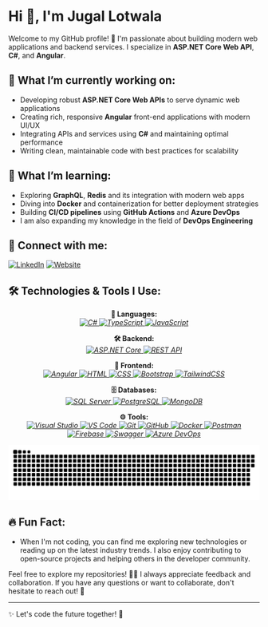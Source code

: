 # Hi 👋, I'm Jugal Lotwala 

Welcome to my GitHub profile! 🚀 I'm passionate about building modern web applications and backend services. I specialize in **ASP.NET Core Web API**, **C#**, and **Angular**. 

## 🔭 What I’m currently working on:
- Developing robust **ASP.NET Core Web APIs** to serve dynamic web applications
- Creating rich, responsive **Angular** front-end applications with modern UI/UX
- Integrating APIs and services using **C#** and maintaining optimal performance
- Writing clean, maintainable code with best practices for scalability

## 🌱 What I’m learning:
- Exploring **GraphQL**, **Redis** and its integration with modern web apps
- Diving into **Docker** and containerization for better deployment strategies
- Building **CI/CD pipelines** using **GitHub Actions** and **Azure DevOps**
- I am also expanding my knowledge in the field of **DevOps Engineering**

## 🔗 Connect with me:
[![LinkedIn](https://img.shields.io/badge/LinkedIn-0A66C2?style=for-the-badge&logo=linkedin&logoColor=white)](https://www.linkedin.com/in/jugal-lotwala-699745200/)
[![Website](https://img.shields.io/badge/Portfolio-000000?style=for-the-badge&logo=Google-Chrome&logoColor=white)](https://your-website.com)

## 🛠️ Technologies & Tools I Use:

<p align="center">
  <b>🔧 Languages:</b><br>
  <i>
    <a href="https://learn.microsoft.com/en-us/dotnet/csharp/" target="_blank">
      <img src="https://img.shields.io/badge/C%23-9B4B96?style=for-the-badge&logo=csharp&logoColor=white" alt="C#" />
    </a>
    <a href="https://www.typescriptlang.org/" target="_blank">
      <img src="https://img.shields.io/badge/TypeScript-3178C6?style=for-the-badge&logo=typescript&logoColor=white" alt="TypeScript" />
    </a>
    <a href="https://developer.mozilla.org/en-US/docs/Web/JavaScript" target="_blank">
      <img src="https://img.shields.io/badge/JavaScript-F7DF1E?style=for-the-badge&logo=javascript&logoColor=black" alt="JavaScript" />
    </a>
  </i>
</p>

<p align="center">
  <b>🛠️ Backend:</b><br>
  <i>
    <a href="https://dotnet.microsoft.com/apps/aspnet" target="_blank">
      <img src="https://img.shields.io/badge/ASP.NET%20Core-512BD4?style=for-the-badge&logo=aspdotnetcore&logoColor=white" alt="ASP.NET Core" />
    </a>
    <a href="https://www.redhat.com/en/topics/api/what-is-a-rest-api" target="_blank">
      <img src="https://img.shields.io/badge/RESTful%20API-2B2D42?style=for-the-badge&logo=api&logoColor=white" alt="REST API" />
    </a>
  </i>
</p>

<p align="center">
  <b>🔗 Frontend:</b><br>
  <i>
    <a href="https://angular.io/" target="_blank">
      <img src="https://img.shields.io/badge/Angular-DD0031?style=for-the-badge&logo=angular&logoColor=white" alt="Angular" />
    </a>
    <a href="https://developer.mozilla.org/en-US/docs/Web/HTML" target="_blank">
      <img src="https://img.shields.io/badge/HTML5-E34F26?style=for-the-badge&logo=html5&logoColor=white" alt="HTML" />
    </a>
    <a href="https://developer.mozilla.org/en-US/docs/Web/CSS" target="_blank">
      <img src="https://img.shields.io/badge/CSS3-1572B6?style=for-the-badge&logo=css3&logoColor=white" alt="CSS" />
    </a>
    <a href="https://getbootstrap.com/" target="_blank">
      <img src="https://img.shields.io/badge/Bootstrap-563D7C?style=for-the-badge&logo=bootstrap&logoColor=white" alt="Bootstrap" />
    </a>
    <a href="https://tailwindcss.com/" target="_blank">
      <img src="https://img.shields.io/badge/TailwindCSS-06B6D4?style=for-the-badge&logo=tailwindcss&logoColor=white" alt="TailwindCSS" />
    </a>
  </i>
</p>

<p align="center">
  <b>🗄️ Databases:</b><br>
  <i>
    <a href="https://www.microsoft.com/en-us/sql-server" target="_blank">
      <img src="https://img.shields.io/badge/SQL%20Server-CC2927?style=for-the-badge&logo=microsoft-sql-server&logoColor=white" alt="SQL Server" />
    </a>
    <a href="https://www.postgresql.org/" target="_blank">
      <img src="https://img.shields.io/badge/PostgreSQL-336791?style=for-the-badge&logo=postgresql&logoColor=white" alt="PostgreSQL" />
    </a>
    <a href="https://www.mongodb.com/" target="_blank">
      <img src="https://img.shields.io/badge/MongoDB-47A248?style=for-the-badge&logo=mongodb&logoColor=white" alt="MongoDB" />
    </a>
  </i>
</p>

<p align="center">
  <b>⚙️ Tools:</b><br>
  <i>
    <a href="https://visualstudio.microsoft.com/" target="_blank">
      <img src="https://img.shields.io/badge/Visual%20Studio-5C2D91?style=for-the-badge&logo=visualstudio&logoColor=white" alt="Visual Studio" />
    </a>
    <a href="https://code.visualstudio.com/" target="_blank">
      <img src="https://img.shields.io/badge/VS%20Code-0078D4?style=for-the-badge&logo=visualstudiocode&logoColor=white" alt="VS Code" />
    </a>
    <a href="https://git-scm.com/" target="_blank">
      <img src="https://img.shields.io/badge/Git-F1502F?style=for-the-badge&logo=git&logoColor=white" alt="Git" />
    </a>
    <a href="https://github.com/" target="_blank">
      <img src="https://img.shields.io/badge/GitHub-181717?style=for-the-badge&logo=github&logoColor=white" alt="GitHub" />
    </a>
    <a href="https://www.docker.com/" target="_blank">
      <img src="https://img.shields.io/badge/Docker-2496ED?style=for-the-badge&logo=docker&logoColor=white" alt="Docker" />
    </a>
    <a href="https://www.postman.com/" target="_blank">
      <img src="https://img.shields.io/badge/Postman-FF6C37?style=for-the-badge&logo=postman&logoColor=white" alt="Postman" />
    </a>
    <a href="https://firebase.google.com/" target="_blank">
      <img src="https://img.shields.io/badge/Firebase-FFCA28?style=for-the-badge&logo=firebase&logoColor=black" alt="Firebase" />
    </a>
    <a href="https://swagger.io/" target="_blank">
      <img src="https://img.shields.io/badge/Swagger-85EA2D?style=for-the-badge&logo=swagger&logoColor=white" alt="Swagger" />
    </a>
    <a href="https://dev.azure.com/" target="_blank"> 
      <img src="https://img.shields.io/badge/Azure%20DevOps-0078D4?style=for-the-badge&logo=azuredevops&logoColor=white" alt="Azure DevOps" /> 
    </a>
  </i>
</p>

<p align="center">
 <img width="1000" src="assets/snake.svg" alt="snake"/>
</p>

## 🔥 Fun Fact:
- When I'm not coding, you can find me exploring new technologies or reading up on the latest industry trends. I also enjoy contributing to open-source projects and helping others in the developer community.

Feel free to explore my repositories! 👨‍💻 I always appreciate feedback and collaboration. If you have any questions or want to collaborate, don't hesitate to reach out! 🤝

---

✨ Let's code the future together! 🚀

